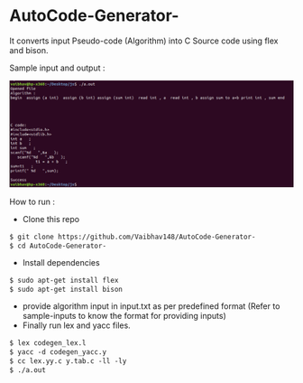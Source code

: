 # AutoCode-Generator-
It converts input Pseudo-code (Algorithm) into C Source code using flex and bison.

Sample input and output :

<img src= "/screenshots/output.png" >

How to run :
- Clone this repo
```
$ git clone https://github.com/Vaibhav148/AutoCode-Generator-
$ cd AutoCode-Generator-
```
- Install dependencies
```
$ sudo apt-get install flex
$ sudo apt-get install bison
```
- provide algorithm input in input.txt as per predefined format (Refer to sample-inputs to know the format for providing inputs)
- Finally run lex and yacc files.
```
$ lex codegen_lex.l
$ yacc -d codegen_yacc.y
$ cc lex.yy.c y.tab.c -ll -ly
$ ./a.out
```
